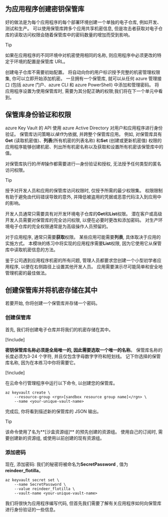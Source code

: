 ## <a name="creating-key-vaults-for-your-applications"></a>为应用程序创建密钥保管库

好的做法是为每个应用程序的每个部署环境创建一个单独的电子仓库, 例如开发、测试和生产。 可以使用保管库跨多个应用共享机密信息, 但是攻击者获取对电子仓库的读取访问权限会随着保管库中的密码数量的增加而受到影响。

> [!TIP]
> 如果在应用程序的不同环境中对机密使用相同的名称, 则应用程序中必须更改的特定于环境的配置是保管库 URL。

创建电子仓库不需要初始配置。 将自动向你的用户标识授予完整的机密管理权限集, 你可以立即开始添加机密。 一旦拥有一个保管库, 就可以从任何 azure 管理接口 (包括 azure 门户、azure CLI 和 azure PowerShell) 中添加和管理密码。 将应用程序设置为使用保管库时, 需要为其分配正确的权限;我们将在下一个单元中看到。

## <a name="vault-authentication-and-permissions"></a>保管库身份验证和权限

azure Key Vault 的 API 使用 azure Active Directory 对用户和应用程序进行身份验证。 保管库访问策略以*操作*为依据, 并跨整个保管库应用。 例如, 对保管库具有**Get** (读取机密值)、**列表**(所有机密的列表名称) 和**Set** (创建或更新机密值) 权限的应用程序能够创建机密、列出所有机密名称以及获取和设置所有机密该保管库中的值。

对保管库执行的*所有*操作都需要进行&mdash;身份验证和授权, 无法授予任何类型的匿名访问权限。

> [!TIP]
> 授予对开发人员和应用的保管库访问权限时, 仅授予所需的最少权限集。 权限限制有助于避免由代码错误导致的意外, 并降低被盗用的凭据或恶意代码注入到应用中的影响。

开发人员通常只需要具有对开发环境电子仓库的**Get**和**List**权限。 潜在客户或高级开发人员需要对保管库的完全访问权限, 以便在必要时更改和添加密码。 对生产环境电子仓库的完全权限通常是为高级操作人员预留的。

对于应用程序, 通常只需要**获取**权限。 某些应用可能需要**列表**, 具体取决于应用的实施方式。 本模块的练习中将实现的应用程序需要**List**权限, 因为它使用它从保管库中读取机密信息的方法。

鉴于公司遇到应用程序机密的所有问题, 管理人员都要求您创建一个小型初学者应用程序, 以便在右侧路径上设置其他开发人员。 应用需要演示尽可能简单和安全地管理机密的最佳做法。

## <a name="create-the-vault-and-store-the-secret-in-it"></a>创建保管库并将机密存储在其中

若要开始, 你将创建一个保管库并存储一个密码。

### <a name="create-the-vault"></a>创建保管库

首先, 我们将创建电子仓库并将我们的机密存储在其中。

[!include[](../../../includes/azure-sandbox-activate.md)]

**密钥保管库名称必须是全局唯一的, 因此需要选取一个唯一的名称**。 保管库名称的长度必须为3-24 个字符, 并且仅包含字母数字字符和短划线。 记下你选择的保管库名称, 因为在本练习中你将需要它。

[!include[](../../../includes/azure-sandbox-regions-first-mention-note.md)]

在云命令行管理程序中运行以下命令, 以创建您的保管库。

```azurecli
az keyvault create \
    --resource-group <rgn>[sandbox resource group name]</rgn> \
    --name <your-unique-vault-name>
```

完成后, 你将看到描述新的保管库的 JSON 输出。

> [!TIP]
> 该命令使用了名为**<rgn>[沙盒资源组]</rgn>** 的预先创建的资源组。 使用自己的订阅时, 需要创建新的资源组, 或使用以前创建的现有资源组。

### <a name="add-the-secret"></a>添加密码

现在, 添加密码: 我们的秘密将被命名为**SecretPassword** , 值为**reindeer_flotilla**。

```azurecli
az keyvault secret set \
    --name SecretPassword \
    --value reindeer_flotilla \
    --vault-name <your-unique-vault-name>
```

我们将很快为应用程序编写代码, 但首先我们需要了解有关应用程序如何向保管库进行身份验证的一些信息。